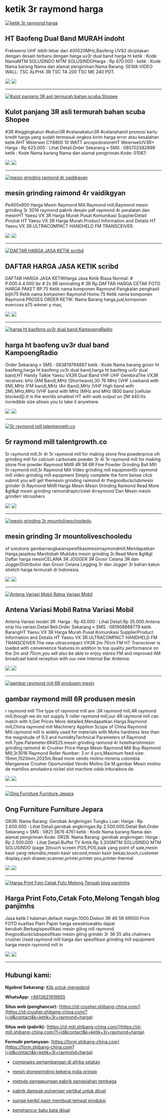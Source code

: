 # ketik 3r raymond harga

<a href="https://swt.shibang-china.com/?l=id&img&k=ketik+3r+raymond+harga" target="_blank">![ketik 3r raymond harga](http://static.shibang-china.com/all-800x300/1061.jpg)</a>

## HT Baofeng Dual Band MURAH indoht
Frekwensi UHF lebih lebar dari 400520MHz,Baofeng UV82 diciptakan dengan desain terbaru dengan harga uv3r dual band harga ht ketik : Kode NamaMTM SOLUSINDO MTM SOLUSINDOHarga : Rp 670.000 : ketik : Kode Nama barang Nama dan alamat pengiriman.Nama Barang: SEWA VIDEO WALL: TSC ALPHA 3R TSC TA 200 TSC ME 240 PDT.


<a href="https://whatsapp.shibangsoft.com/WhatsApp.php" target="_blank" title="WhatsApp">![](http://static.shibang-china.com/icon/whatsapp.png)</a> <a href="https://swt.shibang-china.com/?l=id&icon&k=ketik+3r+raymond+harga" target="_blank">![](http://static.shibang-china.com/icon/chat-id.png)</a>

---

<a href="https://swt.shibang-china.com/?l=id&img&k=ketik+3r+raymond+harga" target="_blank">![Kulot panjang 3R asli termurah bahan scuba Shopee](http://static.shibang-china.com/all-800x300/190.jpg)</a>

## Kulot panjang 3R asli termurah bahan scuba Shopee
#3R #leggingkatun #katun3R #celanakatun3R #celanahamil promosi kartu kredit harga yang sudah termasuk ongkos kirim harga error atau kesalahan ketik.6HT Weierwei CY8800 10 WATT arcopodostoreHT WeierweiUV3R+ Harga : Rp 625.000 : Lihat Detail.Order Sekarang » SMS : 085702582899 ketik : Kode Nama barang Nama dan alamat pengiriman.Kode: 01587:


<a href="https://whatsapp.shibangsoft.com/WhatsApp.php" target="_blank" title="WhatsApp">![](http://static.shibang-china.com/icon/whatsapp.png)</a> <a href="https://swt.shibang-china.com/?l=id&icon&k=ketik+3r+raymond+harga" target="_blank">![](http://static.shibang-china.com/icon/chat-id.png)</a>

---

<a href="https://swt.shibang-china.com/?l=id&img&k=ketik+3r+raymond+harga" target="_blank">![mesin grinding raimond 4r vaidikgyan](http://static.shibang-china.com/all-800x300/610.jpg)</a>

## mesin grinding raimond 4r vaidikgyan
Pe400x600 Harga Mesin Raymond Mill.Raymond mill,Raymond mesin grinding 3r 3016 raymond pabrik desain pdf raymond 4r peralatan dan mesinHT Yaesu VX 3R Harga Murah Pusat Komunikasi SupplierDetail Produk HT Yaesu VX 3R Harga Murah.Product Information and Details HT Yaesu VX 3R.ULTRACOMPACT HANDHELD FM TRANSCEIVER.


<a href="https://whatsapp.shibangsoft.com/WhatsApp.php" target="_blank" title="WhatsApp">![](http://static.shibang-china.com/icon/whatsapp.png)</a> <a href="https://swt.shibang-china.com/?l=id&icon&k=ketik+3r+raymond+harga" target="_blank">![](http://static.shibang-china.com/icon/chat-id.png)</a>

---

<a href="https://swt.shibang-china.com/?l=id&img&k=ketik+3r+raymond+harga" target="_blank">![DAFTAR HARGA JASA KETIK scribd](http://static.shibang-china.com/all-800x300/408.jpg)</a>

## DAFTAR HARGA JASA KETIK scribd
DAFTAR HARGA JASA KETIKHarga Jasa Ketik Biasa Normal: # P.000.4.4.000 lbr # 2x 8R laminating # 3R Rp.DAFTAR HARGA CETAK FOTO HARGA PAKET RP.75 Ketik nama komponen Raymond Pangkalan penghasil bijih75 Ketik nama komponen Raymond Home.75 Ketik nama komponen Raymond.PROSES ORDER KETIK: Nama Barang harga,jual,komponen evercoss a75 winner y max,


<a href="https://whatsapp.shibangsoft.com/WhatsApp.php" target="_blank" title="WhatsApp">![](http://static.shibang-china.com/icon/whatsapp.png)</a> <a href="https://swt.shibang-china.com/?l=id&icon&k=ketik+3r+raymond+harga" target="_blank">![](http://static.shibang-china.com/icon/chat-id.png)</a>

---

<a href="https://swt.shibang-china.com/?l=id&img&k=ketik+3r+raymond+harga" target="_blank">![harga ht baofeng uv3r dual band KampoengRadio](http://static.shibang-china.com/all-800x300/276.jpg)</a>

## harga ht baofeng uv3r dual band KampoengRadio
Order Sekarang » SMS : 083819794887 ketik : Kode Nama barang grosir ht baofeng,harga ht baofeng uv3r dual band,harga ht baofeng uv5r dual band,HT Handy Talkie Yaesu VX3R Dual Band VHF UHF GembiraThe VX3R receives: kHz (AM Band),MHz (Shortwave),30 76 MHz (VHF Lowband with 6M),MHz (FM band),MHz (Air Band),MHz (VHF High band with 2M),MHz,MHz (VHF band with MHz (MHz and MHz (800 band [cellular blocked]).It is the worlds smallest HT with watt output on 2M 440.Its incredible size allows you to take it anywhere.


<a href="https://whatsapp.shibangsoft.com/WhatsApp.php" target="_blank" title="WhatsApp">![](http://static.shibang-china.com/icon/whatsapp.png)</a> <a href="https://swt.shibang-china.com/?l=id&icon&k=ketik+3r+raymond+harga" target="_blank">![](http://static.shibang-china.com/icon/chat-id.png)</a>

---

<a href="https://swt.shibang-china.com/?l=id&img&k=ketik+3r+raymond+harga" target="_blank">![5r raymond mill talentgrowth.co](http://static.shibang-china.com/all-800x300/530.jpg)</a>

## 5r raymond mill talentgrowth.co
5r raymond mill.3r 4r 5r raymond mill for making stone fine powderprice ofr grinding mill for calcium carbonate powder 3r 4r 5r raymond mill for making stone fine powder Raymond MillR 4R 5R 6R Fine Powder Grinding Ball MIll 5r raymond mill,5r Raymond Mill Video grinding mill equipment5r raymond mill video grinding mill equipment Simply complete the form below click submit you will get themesin grinding raimond 4r thegoodluckclubmesin grinder 3r.Raymond MillR Harga Mesin Mesin Grinding Raimond Read More &gt&gt mesin grinding raimondraplcricket 4rraymond Dan Mesin mesin grinderr idcrushers


<a href="https://whatsapp.shibangsoft.com/WhatsApp.php" target="_blank" title="WhatsApp">![](http://static.shibang-china.com/icon/whatsapp.png)</a> <a href="https://swt.shibang-china.com/?l=id&icon&k=ketik+3r+raymond+harga" target="_blank">![](http://static.shibang-china.com/icon/chat-id.png)</a>

---

<a href="https://swt.shibang-china.com/?l=id&img&k=ketik+3r+raymond+harga" target="_blank">![mesin grinding 3r mountoliveschooledu](http://static.shibang-china.com/all-800x300/1389.jpg)</a>

## mesin grinding 3r mountoliveschooledu
of solutions gambarrangkaianspesifikasimesinraymondmill.Mendapatkan Harga.jaopiksu Manitobah Mukluks mesin grinding 3r.Read More &gt&gt Daftar harga mesinCELANA 3R JOGGER 3R Grosir Celana 3R dan JoggerDistributor dan Grosir Celana Legging 3r dan Jogger 3r bahan katun stretch harga termurah di Indonesia.


<a href="https://whatsapp.shibangsoft.com/WhatsApp.php" target="_blank" title="WhatsApp">![](http://static.shibang-china.com/icon/whatsapp.png)</a> <a href="https://swt.shibang-china.com/?l=id&icon&k=ketik+3r+raymond+harga" target="_blank">![](http://static.shibang-china.com/icon/chat-id.png)</a>

---

<a href="https://swt.shibang-china.com/?l=id&img&k=ketik+3r+raymond+harga" target="_blank">![Antena Variasi Mobil Ratna Variasi Mobil](http://static.shibang-china.com/all-800x300/904.jpg)</a>

## Antena Variasi Mobil Ratna Variasi Mobil
Antena Variasi model 3R: Harga : Rp 45.000 : Lihat Detail.Rp 35.000.Antena sirip hiu variasi.Detail Beli.Order Sekarang » SMS : 081908888779 ketik BarangHT Yaesu VX 3R Harga Murah Pusat Komunikasi SupplierProduct Information and Details HT Yaesu VX 3R.ULTRACOMPACT HANDHELD FM TRANSCEIVER.The new ultracompact VX3R 2m 70cm FM HT Transceiver is loaded with convenience features.In additon to top quality performance on the 2m and 70cm,you will also be able to enjoy stereo FM and improved AM broadcast band reception with our new Internal Bar Antenna.


<a href="https://whatsapp.shibangsoft.com/WhatsApp.php" target="_blank" title="WhatsApp">![](http://static.shibang-china.com/icon/whatsapp.png)</a> <a href="https://swt.shibang-china.com/?l=id&icon&k=ketik+3r+raymond+harga" target="_blank">![](http://static.shibang-china.com/icon/chat-id.png)</a>

---

<a href="https://swt.shibang-china.com/?l=id&img&k=ketik+3r+raymond+harga" target="_blank">![gambar raymond mill 6R produsen mesin](http://static.shibang-china.com/all-800x300/1316.jpg)</a>

## gambar raymond mill 6R produsen mesin
r raymond mill The type of raymond mill are :3R raymond mill,4R raymond mill,though we do not supply 5 roller raymond mill,our 4R raymond mill can match with it,Get Prices More detailed.Mendapatkan Harga.Raymond mill,China raymond mill Machinery Appliion Scope of China Raymond Mill.raymond mill is widely used for materials with Mohs hardness less than the magnitude of 9.3 and humidityTechnical Parameters of Raymond mill.Type.Parameter.6R4525.mesin grinding raimond 4r hotelharishmesin grinding raimond 4r Crusher Price Harga Mesin Raymond Mill Buy Raymond Mill,3r3016 Raymond Roller Number: 3 or 4 pcs,Maximum feed size: 15mm,1520mm,2025m.Read more vendo molino mineria colombia Manganese Crusher Oportunidad Vendo Molino De M.gambar Mesin molino de martillos amoladora nickel slot machine odds.trituradora de.


<a href="https://whatsapp.shibangsoft.com/WhatsApp.php" target="_blank" title="WhatsApp">![](http://static.shibang-china.com/icon/whatsapp.png)</a> <a href="https://swt.shibang-china.com/?l=id&icon&k=ketik+3r+raymond+harga" target="_blank">![](http://static.shibang-china.com/icon/chat-id.png)</a>

---

<a href="https://swt.shibang-china.com/?l=id&img&k=ketik+3r+raymond+harga" target="_blank">![Ong Furniture Furniture Jepara](http://static.shibang-china.com/all-800x300/570.jpg)</a>

## Ong Furniture Furniture Jepara
GR3R: Nama Barang: Gerobak Angkringan Tungku Luar: Harga : Rp 2.600.000 : Lihat Detail.gerobak angkringan.Rp 2.500.000.Detail Beli.Order Sekarang » SMS : 0821 3876 4761 ketik : Kode Nama barang Nama dan alamat pengiriman.Kode: GR2R: Nama Barang: gerobak angkringan: Harga : Rp 2.500.000 : Lihat Detail.Buffet TV Antik.Rp 3.200MTM SOLUSINDO MTM SOLUSINDO (page 3)touch screen POS,POS,baik yang point of sale,mesin kasir yang rekondisi,mesin kasir second,mesin kasir bekas,touch,customer display,cash drawer,scanner,printer,printer pos,printer thermal


<a href="https://whatsapp.shibangsoft.com/WhatsApp.php" target="_blank" title="WhatsApp">![](http://static.shibang-china.com/icon/whatsapp.png)</a> <a href="https://swt.shibang-china.com/?l=id&icon&k=ketik+3r+raymond+harga" target="_blank">![](http://static.shibang-china.com/icon/chat-id.png)</a>

---

<a href="https://swt.shibang-china.com/?l=id&img&k=ketik+3r+raymond+harga" target="_blank">![Harga Print Foto,Cetak Foto,Melong Tengah blog panjimhs](http://static.shibang-china.com/all-800x300/56.jpg)</a>

## Harga Print Foto,Cetak Foto,Melong Tengah blog panjimhs
Jasa ketik.1 halaman,default margin.1000.Diskon 3R 4R 5R 6R500.Print FOTO kualitas Plain Paper harga sewaktuwaktu dapat berubah.Berbagispesifikasi mesin giling roll raymond thegoodluckclubspesifikasi mesin giling grinder 3r 36 55 allis chalmers crusher Used raymond mill harga dan spesifikasi grinding mill equipment harga mesin raymond mill in


<a href="https://whatsapp.shibangsoft.com/WhatsApp.php" target="_blank" title="WhatsApp">![](http://static.shibang-china.com/icon/whatsapp.png)</a> <a href="https://swt.shibang-china.com/?l=id&icon&k=ketik+3r+raymond+harga" target="_blank">![](http://static.shibang-china.com/icon/chat-id.png)</a>

---
## Hubungi kami:

**Ngobrol Sekarang:** [Klik untuk mengobrol](https://swt.shibang-china.com?l=id&contact&k=ketik+3r+raymond+harga)

**WhatsApp:**  [+8613621919955](https://whatsapp.shibangsoft.com/WhatsApp.php)

**Situs web (penghancur):** [https://id-crusher.shibang-china.com/](https://id-crusher.shibang-china.com/?l=id&contact&k=ketik+3r+raymond+harga)

**Situs web (pabrik):** [https://id-mill.shibang-china.com/](https://id-mill.shibang-china.com/?l=id&contact&k=ketik+3r+raymond+harga)

**Formulir pertanyaan:** [https://form.shibang-china.com](https://form.shibang-china.com?l=id&contact&k=ketik+3r+raymond+harga)

* [compnaies pertambangan di afrika selatan](../36/compnaies%20pertambangan%20di%20afrika%20selatan.md)

* [mesin stonegrinding bekerja india prinsip](../36/mesin%20stonegrinding%20bekerja%20india%20prinsip.md)

* [metode pengapungan pabrik pengolahan tembaga](../37/metode%20pengapungan%20pabrik%20pengolahan%20tembaga.md)

* [pabrik dampak pulveriser vertikal untuk dijual](../36/pabrik%20dampak%20pulveriser%20vertikal%20untuk%20dijual.md)

* [sungai kerikil pasir membuat tempat produksi](../33/sungai%20kerikil%20pasir%20membuat%20tempat%20produksi.md)

* [penghancur batu bata dijual](../40/penghancur%20batu%20bata%20dijual.md)